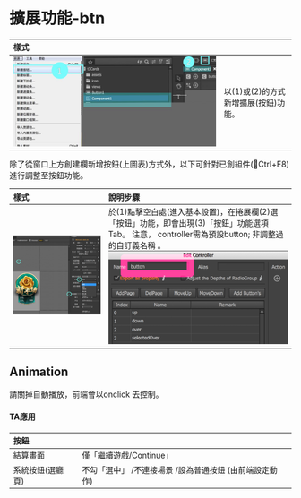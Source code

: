 # 擴展功能-btn

| 樣式 |  |
| :--- | :--- |
| ![](.gitbook/assets/asset_btn.jpg) | 以\(1\)或\(2\)的方式新增擴展\(按鈕\)功能。 |

除了從窗口上方創建欄新增按鈕\(上圖表\)方式外，以下可針對已創組件\(Ctrl+F8\)進行調整至按鈕功能。

| 樣式 | 說明步驟 |
| :--- | :--- |
| ![](.gitbook/assets/function.png) | 於\(1\)點擊空白處\(進入基本設置\)，在捲展欄\(2\)選「按鈕」功能，即會出現\(3\)「按鈕」功能選項Tab。 注意， controller需為預設button; 非調整過的自訂義名稱 。 ![](.gitbook/assets/btn_modified.png) |

## Animation

請關掉自動播放，前端會以onclick 去控制。

#### TA應用

| 按鈕 |  |
| :--- | :--- |
| 結算畫面 | 僅「繼續遊戲/Continue」 |
| 系統按鈕\(選廳頁\) | 不勾「選中」 /不連接場景 /設為普通按鈕 \(由前端設定動作\) |



